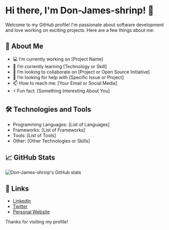 # Hi there, I'm Don-James-shrinp! 👋

Welcome to my GitHub profile! I'm passionate about software development and love working on exciting projects. Here are a few things about me:

## 🚀 About Me

- 💻 I’m currently working on [Project Name]
- 🌱 I’m currently learning [Technology or Skill]
- 👯 I’m looking to collaborate on [Project or Open Source Initiative]
- 🤔 I’m looking for help with [Specific Issue or Project]
- 📫 How to reach me: [Your Email or Social Media]
- ⚡ Fun fact: [Something Interesting About You]

## 🛠️ Technologies and Tools

- Programming Languages: [List of Languages]
- Frameworks: [List of Frameworks]
- Tools: [List of Tools]
- Other: [Other Technologies or Skills]

## 📈 GitHub Stats

![Don-James-shrinp's GitHub stats](https://github-readme-stats.vercel.app/api?username=Don-James-shrinp&show_icons=true&theme=radical)

## 🔗 Links

- [LinkedIn](https://www.linkedin.com/in/your-profile)
- [Twitter](https://twitter.com/your-profile)
- [Personal Website](https://yourwebsite.com)

Thanks for visiting my profile!